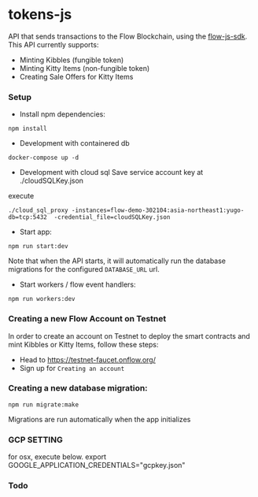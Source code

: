 # tokens-js

API that sends transactions to the Flow Blockchain, using the [flow-js-sdk](https://github.com/onflow/flow-js-sdk/).
This API currently supports:

- Minting Kibbles (fungible token)
- Minting Kitty Items (non-fungible token)
- Creating Sale Offers for Kitty Items

### Setup

- Install npm dependencies:

```
npm install
```

- Development with containered db

```
docker-compose up -d
```
- Development with cloud sql
Save service account key at ./cloudSQLKey.json

execute
```
./cloud_sql_proxy -instances=flow-demo-302104:asia-northeast1:yugo-db=tcp:5432  -credential_file=cloudSQLKey.json
```

- Start app:

```
npm run start:dev
```

Note that when the API starts, it will automatically run the database migrations for the configured `DATABASE_URL` url.

- Start workers / flow event handlers:

```
npm run workers:dev
```

### Creating a new Flow Account on Testnet

In order to create an account on Testnet to deploy the smart contracts and mint Kibbles or Kitty Items, follow these steps:

- Head to https://testnet-faucet.onflow.org/
- Sign up for `Creating an account`

### Creating a new database migration:

```shell
npm run migrate:make
```

Migrations are run automatically when the app initializes



### GCP SETTING
for osx, execute below.
export GOOGLE_APPLICATION_CREDENTIALS="gcpkey.json"

### Todo